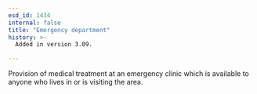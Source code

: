 ```yaml
---
esd_id: 1434
internal: false
title: "Emergency department"
history: >-
  Added in version 3.09.

---
```


Provision of medical treatment at an emergency clinic which is available to anyone who lives in or is visiting the area.

